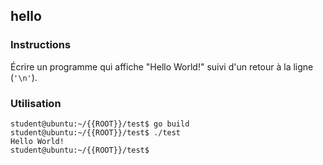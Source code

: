 ## hello

### Instructions

Écrire un programme qui affiche "Hello World!" suivi d'un retour à la ligne (`'\n'`).

### Utilisation

```console
student@ubuntu:~/{{ROOT}}/test$ go build
student@ubuntu:~/{{ROOT}}/test$ ./test
Hello World!
student@ubuntu:~/{{ROOT}}/test$
```
